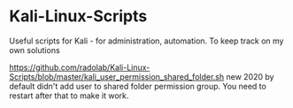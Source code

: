 # Kali-Linux-Scripts
Useful scripts for Kali - for administration, automation. To keep track on my own solutions

<ld> https://github.com/radolab/Kali-Linux-Scripts/blob/master/kali_user_permission_shared_folder.sh new 2020 by default didn't add user to shared folder permission group. You need to restart after that to make it work.
